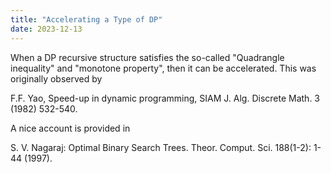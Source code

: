 ```yaml
---
title: "Accelerating a Type of DP"
date: 2023-12-13
---
```


When a DP recursive structure satisfies the so-called "Quadrangle inequality" and "monotone property", then it can be accelerated. This was originally observed by 

F.F. Yao, Speed-up in dynamic programming, SIAM J. Alg. Discrete Math. 3 (1982) 532-540. 

A nice account is provided in 

S. V. Nagaraj: Optimal Binary Search Trees. Theor. Comput. Sci. 188(1-2): 1-44 (1997). 
